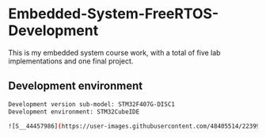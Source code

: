 # Embedded-System-FreeRTOS-Development
This is my embedded system course work, with a total of five lab implementations and one final project.

## Development environment
```bash
Development version sub-model: STM32F407G-DISC1
Development environment: STM32CubeIDE 

![S__44457986](https://user-images.githubusercontent.com/48405514/223998397-720040bf-b9df-4ca1-b472-429befff64f8.jpg)  
